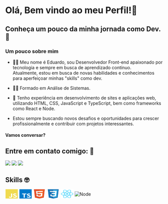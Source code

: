 # Olá, Bem vindo ao meu Perfil!👋
## Conheça um pouco da minha jornada como Dev. 👀

### Um pouco sobre mim

<!-- - 👨‍💻 Programador, atuando como Desenvolvedor Front-end Jr no momento, adquirindo novas habilidades, implementando e sempre em busca de conhecimento para aperfeiçoar minhas "skills" como dev. 
- 🤩 Aficionado por tecnologia e por conhecimento.
- 👨‍🎓 Formado em Análise de Sistemas.
- 🎯 Interesses: HTML, CSS, JavaScript, Typescript, React, React Native, Node... -->
<!-- - 💼 Open to Work: Em busca de oportunidades para colocar em prática meu conhecimento e adquirir experiência. -->

- 👨‍💻 Meu nome é Eduardo, sou Desenvolvedor Front-end apaixonado por tecnologia e sempre em busca de aprendizado contínuo.<br> 
Atualmente, estou em busca de novas habilidades e conhecimentos para aperfeiçoar minhas "skills" como dev.

- 👨‍🎓 Formado em Análise de Sistemas.
- 🎯 Tenho experiência em desenvolvimento de sites e aplicações web, utilizando HTML, CSS, JavaScript e TypeScript, bem como frameworks como React e Node.
- Estou sempre buscando novos desafios e oportunidades para crescer profissionalmente e contribuir com projetos interessantes. 
#### Vamos conversar?

<!-- <div>
  <a href="https://github.com/EduardoFrAlmeida">
  <img height="180em" src="https://github-readme-stats.vercel.app/api?username=EduardoFrAlmeida&show_icons=true&theme=react&include_all_commits=true&count_private=true"/>
  <img height="180em" src="https://github-readme-stats.vercel.app/api/top-langs/?username=EduardoFrAlmeida&layout=compact&langs_count=7&theme=react"/>
</div> -->

## Entre em contato comigo: :iphone:
<div> 
   <a href = "http://api.whatsapp.com/send?phone=5519971582729"><img src="https://img.shields.io/badge/WhatsApp-25D366?style=for-the-badge&logo=whatsapp&logoColor=white" target="_blank"></a>
  <a href = "mailto:eduardofralmeida745@gmail.com"><img src="https://img.shields.io/badge/Gmail-D14836?style=for-the-badge&logo=gmail&logoColor=white" target="_blank"></a>
  <a href="https://www.linkedin.com/in/eduardo-almeida-1999-ti/" target="_blank"><img src="https://img.shields.io/badge/-LinkedIn-%230077B5?style=for-the-badge&logo=linkedin&logoColor=white" target="_blank"></a> 

## Skills :nerd_face:
</div>
<div style="display: inline_block">
  <img align="center" alt="Js" height="30" width="40" src="https://raw.githubusercontent.com/devicons/devicon/master/icons/javascript/javascript-plain.svg">
  <img align="center" alt="Ts" height="30" width="40" src="https://raw.githubusercontent.com/devicons/devicon/master/icons/typescript/typescript-plain.svg">
  <img align="center" alt="HTML" height="30" width="40" src="https://raw.githubusercontent.com/devicons/devicon/master/icons/html5/html5-original.svg">
  <img align="center" alt="CSS" height="30" width="40" src="https://raw.githubusercontent.com/devicons/devicon/master/icons/css3/css3-original.svg">
  <img align="center" alt="React" height="30" width="40" src="https://raw.githubusercontent.com/devicons/devicon/master/icons/react/react-original.svg"> 
 <!-- <img align="center" alt="Angular" height="30" width="40" src="https://cdn.jsdelivr.net/gh/devicons/devicon/icons/angularjs/angularjs-original.svg"> -->
  <img align="center" alt="Node" height="30" width="40" src="https://cdn.jsdelivr.net/gh/devicons/devicon/icons/nodejs/nodejs-original.svg">
<!--   <img align="center" alt="MySQL" height="30" width="40" src="https://cdn.jsdelivr.net/gh/devicons/devicon/icons/mysql/mysql-original.svg"> -->
 <!-- <img align="center" alt="Python" height="30" width="40" src="https://raw.githubusercontent.com/devicons/devicon/master/icons/python/python-original.svg"> -->
  
  
<!-- ## Total de Visitas no perfil :detective: <br>
 <p align="center"> 
   <img alingn="center" src="https://profile-counter.glitch.me/EduardoFrAlmeida/count.svg" /> -->

